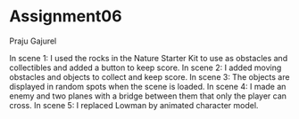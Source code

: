 # Assignment06
Praju Gajurel

In scene 1:  I used the rocks in the Nature Starter Kit to use as obstacles and collectibles and added a button to keep score.
In scene 2: I added moving obstacles and objects to collect and keep score.
In scene 3: The objects are displayed in random spots when the scene is loaded.
In scene 4: I made an enemy and two planes with a bridge between them that only the player can cross. 
In scene 5: I replaced Lowman by animated character model.
